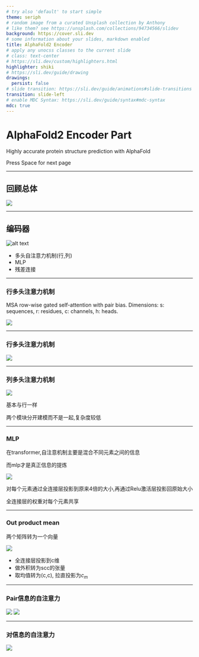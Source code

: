 ```yaml
---
# try also 'default' to start simple
theme: seriph
# random image from a curated Unsplash collection by Anthony
# like them? see https://unsplash.com/collections/94734566/slidev
background: https://cover.sli.dev
# some information about your slides, markdown enabled
title: AlphaFold2 Encoder
# apply any unocss classes to the current slide
# class: text-center
# https://sli.dev/custom/highlighters.html
highlighter: shiki
# https://sli.dev/guide/drawing
drawings:
  persist: false
# slide transition: https://sli.dev/guide/animations#slide-transitions
transition: slide-left
# enable MDC Syntax: https://sli.dev/guide/syntax#mdc-syntax
mdc: true
---
```


# AlphaFold2 Encoder Part

Highly accurate protein structure prediction with AlphaFold

<div class="pt-12">
  <span @click="$slidev.nav.next" class="px-2 py-1 rounded cursor-pointer" hover="bg-white bg-opacity-10">
    Press Space for next page <carbon:arrow-right class="inline"/>
  </span>
</div>

<div class="abs-br m-6 flex gap-2">
  <a href="https://github.com/slidevjs/slidev" target="_blank" alt="GitHub" title="Open in GitHub"
    class="text-xl slidev-icon-btn opacity-50 !border-none !hover:text-white">
    <carbon-logo-github />
  </a>
</div>  


---

## 回顾总体  

![](https://cdn.jsdelivr.net/gh/open17/Pic/img/202404231333916.png)


---

## 编码器

![alt text](https://cdn.jsdelivr.net/gh/open17/Pic/img/202404231332082.png)

- 多头自注意力机制(行,列)
- MLP
- 残差连接

---

### 行多头注意力机制

MSA row-wise gated self-attention with pair bias. Dimensions: s: sequences, r:
residues, c: channels, h: heads.

![](https://cdn.jsdelivr.net/gh/open17/Pic/img/202404231333311.png)

---

### 行多头注意力机制

![](https://cdn.jsdelivr.net/gh/open17/Pic/img/202404231337467.png)

---


### 列多头注意力机制  

![](https://cdn.jsdelivr.net/gh/open17/Pic/img/202404231338538.png)

基本与行一样

两个模块分开建模而不是一起,复杂度较低

---


### MLP

在transformer,自注意机制主要是混合不同元素之间的信息

而mlp才是真正信息的提炼    

![](https://cdn.jsdelivr.net/gh/open17/Pic/img/202404231338148.png)

对每个元素通过全连接层投影到原来4倍的大小,再通过Relu激活层投影回原始大小  

全连接层的权重对每个元素共享

---


### Out product mean

两个矩阵转为一个向量

![](https://cdn.jsdelivr.net/gh/open17/Pic/img/202404231338708.png)

- 全连接层投影到c维
- 做外积转为scc的张量
- 取均值转为(c,c), 拉直投影为$c_m$  

---  


### Pair信息的自注意力

![](https://cdn.jsdelivr.net/gh/open17/Pic/img/202404231340884.png)
![](https://cdn.jsdelivr.net/gh/open17/Pic/img/202404231340411.png)


---

### 对信息的自注意力

![](https://cdn.jsdelivr.net/gh/open17/Pic/img/202404231339042.png)